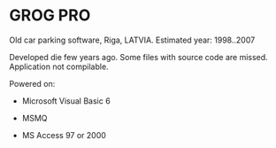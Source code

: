 # GROG PRO
Old car parking software, Riga, LATVIA. Estimated year: 1998..2007

Developed die few years ago. Some files with source code are missed. Application not compilable.


Powered on:

- Microsoft Visual Basic 6

- MSMQ

- MS Access 97 or 2000
